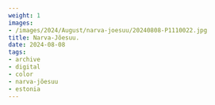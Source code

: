 ```yaml
---
weight: 1
images:
- /images/2024/August/narva-joesuu/20240808-P1110022.jpg
title: Narva-Jõesuu.
date: 2024-08-08
tags:
- archive
- digital
- color
- narva-jõesuu
- estonia
---
```


